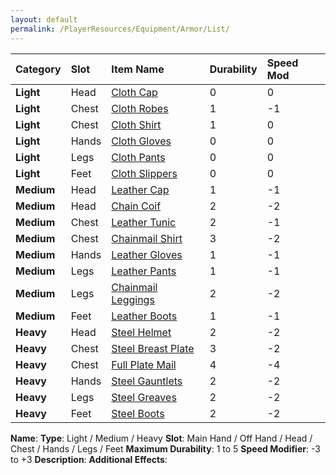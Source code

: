 ```yaml
---
layout: default
permalink: /PlayerResources/Equipment/Armor/List/
---
```


| Category   | Slot  | Item Name                                                                 | Durability | Speed Mod |
| :--------- | :---- | :------------------------------------------------------------------------ | :--------- | :-------- |
| **Light**  | Head  | [Cloth Cap](/PlayerResources/Equipment/Armor/ClothCap/)                   | 0          | 0         |
| **Light**  | Chest | [Cloth Robes](/PlayerResources/Equipment/Armor/ClothRobes/)               | 1          | -1        |
| **Light**  | Chest | [Cloth Shirt](/PlayerResources/Equipment/Armor/ClothShirt/)               | 1          | 0         |
| **Light**  | Hands | [Cloth Gloves](/PlayerResources/Equipment/Armor/ClothGloves/)             | 0          | 0         |
| **Light**  | Legs  | [Cloth Pants](/PlayerResources/Equipment/Armor/ClothPants/)               | 0          | 0         |
| **Light**  | Feet  | [Cloth Slippers](/PlayerResources/Equipment/Armor/ClothSlippers/)         | 0          | 0         |
| **Medium** | Head  | [Leather Cap](/PlayerResources/Equipment/Armor/LeatherCap/)               | 1          | -1        |
| **Medium** | Head  | [Chain Coif](/PlayerResources/Equipment/Armor/ChainCoif/)                 | 2          | -2        |
| **Medium** | Chest | [Leather Tunic](/PlayerResources/Equipment/Armor/LeatherTunic/)           | 2          | -1        |
| **Medium** | Chest | [Chainmail Shirt](/PlayerResources/Equipment/Armor/ChainmailShirt/)       | 3          | -2        |
| **Medium** | Hands | [Leather Gloves](/PlayerResources/Equipment/Armor/LeatherGloves/)         | 1          | -1        |
| **Medium** | Legs  | [Leather Pants](/PlayerResources/Equipment/Armor/LeatherPants/)           | 1          | -1        |
| **Medium** | Legs  | [Chainmail Leggings](/PlayerResources/Equipment/Armor/ChainmailLeggings/) | 2          | -2        |
| **Medium** | Feet  | [Leather Boots](/PlayerResources/Equipment/Armor/LeatherBoots/)           | 1          | -1        |
| **Heavy**  | Head  | [Steel Helmet](/PlayerResources/Equipment/Armor/SteelHelmet/)             | 2          | -2        |
| **Heavy**  | Chest | [Steel Breast Plate](/PlayerResources/Equipment/Armor/SteelBreastPlate/)  | 3          | -2        |
| **Heavy**  | Chest | [Full Plate Mail](/PlayerResources/Equipment/Armor/FullPlateMail/)        | 4          | -4        |
| **Heavy**  | Hands | [Steel Gauntlets](/PlayerResources/Equipment/Armor/SteelGauntlets/)       | 2          | -2        |
| **Heavy**  | Legs  | [Steel Greaves](/PlayerResources/Equipment/Armor/SteelGreaves/)           | 2          | -2        |
| **Heavy**  | Feet  | [Steel Boots](/PlayerResources/Equipment/Armor/SteelBoots/)               | 2          | -2        |

**Name**: 
**Type**: Light / Medium / Heavy
**Slot**: Main Hand / Off Hand / Head / Chest / Hands / Legs / Feet
**Maximum Durability**: 1 to 5
**Speed Modifier**: -3 to +3
**Description**:
**Additional Effects**: 